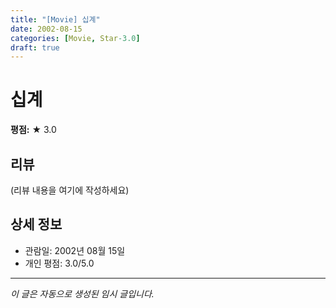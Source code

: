 ```yaml
---
title: "[Movie] 십계"
date: 2002-08-15
categories: [Movie, Star-3.0]
draft: true
---
```


# 십계

**평점:** ★ 3.0

## 리뷰

(리뷰 내용을 여기에 작성하세요)

## 상세 정보

- 관람일: 2002년 08월 15일
- 개인 평점: 3.0/5.0

---

*이 글은 자동으로 생성된 임시 글입니다.*
